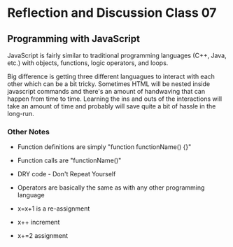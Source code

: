 # Reflection and Discussion Class 07

## Programming with JavaScript

JavaScript is fairly similar to traditional programming languages (C++, Java, etc.) with objects, functions, logic operators, and loops.

Big difference is getting three different languagues to interact with each other which can be a bit tricky.  Sometimes HTML will be nested inside javascript commands and there's an amount of handwaving that can happen from time to time.  Learning the ins and outs of the interactions will take an amount of time and probably will save quite a bit of hassle in the long-run.

### Other Notes

* Function definitions are simply "function functionName() {}"
* Function calls are "functionName()"
* DRY code - Don't Repeat Yourself
* Operators are basically the same as with any other programming language

* x=x+1 is a re-assignment
* x++ increment
* x+=2 assignment

